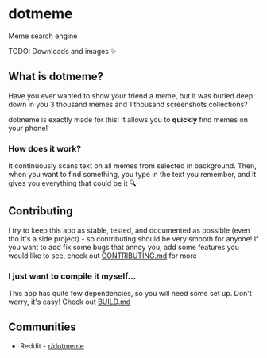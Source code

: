 # dotmeme

Meme search engine

TODO: Downloads and images :sparkles:

## What is dotmeme?

Have you ever wanted to show your friend a meme, but it was buried deep down in you 3 thousand memes and 1 thousand screenshots collections?

dotmeme is exactly made for this! It allows you to **quickly** find memes on your phone!

### How does it work?

It continuously scans text on all memes from selected in background. Then, when you want to find something, you type in the text you remember, and it gives you everything that could be it :mag:


## Contributing

I try to keep this app as stable, tested, and documented as possible (even tho it's a side project) - so contributing should be very smooth for anyone! If you want to add fix some bugs that annoy you, add some features you would like to see, check out [CONTRIBUTING.md](CONTRIBUTING.md) for more

### I just want to compile it myself...

This app has quite few dependencies, so you will need some set up. Don't worry, it's easy! Check out [BUILD.md](BUILD.md)

## Communities

- Reddit - [r/dotmeme](https://www.reddit.com/r/dotmeme/)
